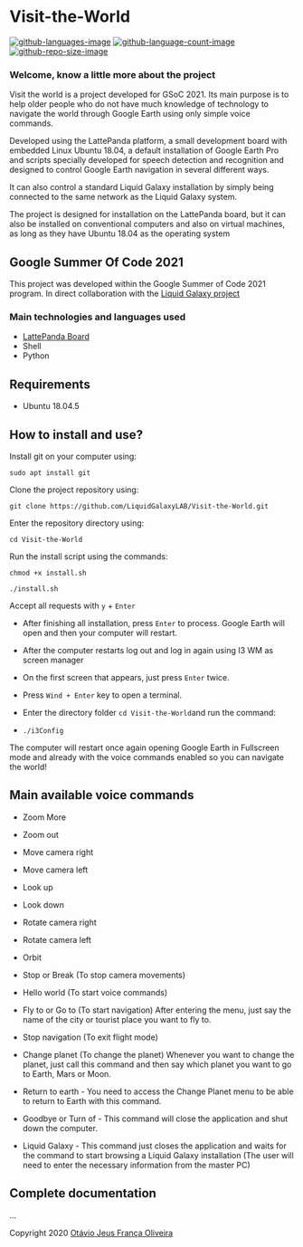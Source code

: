 # Visit-the-World
 [![github-languages-image](https://img.shields.io/github/languages/top/LiquidGalaxyLAB/Visit-the-World.svg?color=green)]() [![github-language-count-image](https://img.shields.io/github/languages/count/LiquidGalaxyLAB/Visit-the-World.svg)]()  [![github-repo-size-image](https://img.shields.io/github/repo-size/LiquidGalaxyLAB/Visit-the-World.svg?color=yellow)]()
 
 ### __Welcome, know a little more about the project__

Visit the world is a project developed for GSoC 2021. Its main purpose is to help older people who do not have much knowledge of technology to navigate the world through Google Earth using only simple voice commands.

Developed using the LattePanda platform, a small development board with embedded Linux Ubuntu 18.04, a default installation of Google Earth Pro and scripts specially developed for speech detection and recognition and designed to control Google Earth navigation in several different ways.

It can also control a standard Liquid Galaxy installation by simply being connected to the same network as the Liquid Galaxy system.

The project is designed for installation on the LattePanda board, but it can also be installed on conventional computers and also on virtual machines, as long as they have Ubuntu 18.04 as the operating system

 ## __Google Summer Of Code 2021__
 This project was developed within the Google Summer of Code 2021 program. In direct collaboration with the [Liquid Galaxy project](https://www.liquidgalaxy.eu/)

 
 ### Main technologies and languages used
 
* [LattePanda Board](https://www.dfrobot.com/product-1498.html)
* Shell
* Python

## Requirements

- Ubuntu 18.04.5

## How to install and use?

Install git on your computer using:

`sudo apt install git`

Clone the project repository using:

`git clone https://github.com/LiquidGalaxyLAB/Visit-the-World.git`

Enter the repository directory using:

`cd Visit-the-World`

Run the install script using the commands:

`chmod +x install.sh`

`./install.sh`

Accept all requests with `y` + `Enter`

- After finishing all installation, press `Enter` to process.
  Google Earth will open and then your computer will restart.

- After the computer restarts log out and log in again using I3 WM as screen manager

- On the first screen that appears, just press `Enter` twice.
- Press `Wind + Enter` key to open a terminal.
- Enter the directory folder `cd Visit-the-World`and run the command:
- `./i3Config`

The computer will restart once again opening Google Earth in Fullscreen mode and already with the voice commands enabled so you can navigate the world!

## Main available voice commands

- Zoom More
- Zoom out
- Move camera right
- Move camera left
- Look up
- Look down
- Rotate camera right
- Rotate camera left
- Orbit
- Stop or Break (To stop camera movements)

- Hello world (To start voice commands)
- Fly to or Go to (To start navigation) After entering the menu, just say the name of the city or tourist place you want to fly to.
- Stop navigation (To exit flight mode)
- Change planet (To change the planet) Whenever you want to change the planet, just call this command and then say which planet you want to go to Earth, Mars or Moon.
- Return to earth - You need to access the Change Planet menu to be able to return to Earth with this command.
- Goodbye or Turn of - This command will close the application and shut down the computer.
- Liquid Galaxy - This command just closes the application and waits for the command to start browsing a Liquid Galaxy installation (The user will need to enter the necessary information from the master PC)

## Complete documentation
...


Copyright 2020 [Otávio Jeus França Oliveira](https://www.linkedin.com/in/otaviojfoliveira/)

